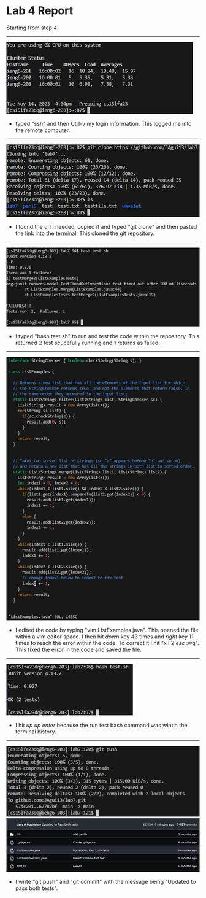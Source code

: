 # Lab 4 Report

Starting from step 4.

---
![Step4](Photos/LabRep4/Rep4Step4.png)
* typed "ssh" and then Ctrl-v my login information. This logged me into the remote computer.
---
![Step5](Photos/LabRep4/Rep4Step5.png)
* I found the url I needed, copied it and typed "git clone" and then pasted the link into the terminal. This cloned the git repository.
---
![Step6](Photos/LabRep4/Rep4Step6.png)
* I typed "bash test.sh" to run and test the code within the repository. This returned 2 test scucefully running and 1 returns as failed. 
---
![Step7](Photos/LabRep4/Rep4Step7.png)
* I edited the code by typing "vim ListExamples.java". This opened the file within a vim editor space. I then hit *down* key 43 times and *right* key 11 times to reach the error within the code. To correct it I hit "x i 2 *esc* :wq". This fixed the error in the code and saved the file.
---
![Step8](Photos/LabRep4/Rep4Step8.png)
* I hit *up* *up* *enter* because the run test bash command was wihtin the terminal history.
---
![Step9](Photos/LabRep4/Rep4Step9.png)
![Step9.1](Photos/LabRep4/Rep4Step9.1.png)
* I write "git push" and "git commit" with the message being "Updated to pass both tests".
